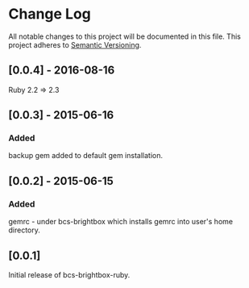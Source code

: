 # Change Log
All notable changes to this project will be documented in this file.
This project adheres to [Semantic Versioning](http://semver.org/).

## [0.0.4] -  2016-08-16
Ruby 2.2 => 2.3

## [0.0.3] -  2015-06-16
### Added
backup gem added to default gem installation.

## [0.0.2] -  2015-06-15
### Added
gemrc - under bcs-brightbox which installs gemrc into user's home directory.

## [0.0.1]

Initial release of bcs-brightbox-ruby.
